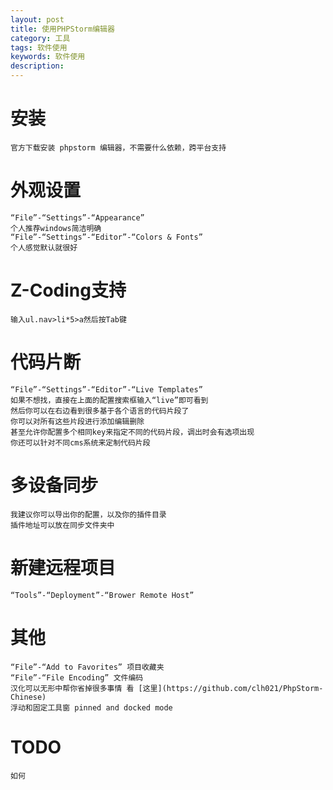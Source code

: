 ```yaml
---
layout: post
title: 使用PHPStorm编辑器
category: 工具
tags: 软件使用
keywords: 软件使用
description: 
---
```


# 安装

    官方下载安装 phpstorm 编辑器，不需要什么依赖，跨平台支持

# 外观设置

    “File”-“Settings”-“Appearance”
    个人推荐windows简洁明确
    “File”-“Settings”-“Editor”-“Colors & Fonts”
    个人感觉默认就很好

# Z-Coding支持

    输入ul.nav>li*5>a然后按Tab键

# 代码片断

    “File”-“Settings”-“Editor”-“Live Templates”
    如果不想找，直接在上面的配置搜索框输入“live”即可看到
    然后你可以在右边看到很多基于各个语言的代码片段了
    你可以对所有这些片段进行添加编辑删除
    甚至允许你配置多个相同key来指定不同的代码片段，调出时会有选项出现
    你还可以针对不同cms系统来定制代码片段

# 多设备同步

    我建议你可以导出你的配置，以及你的插件目录
    插件地址可以放在同步文件夹中

# 新建远程项目

    “Tools”-“Deployment”-“Brower Remote Host”

# 其他

    “File”-“Add to Favorites” 项目收藏夹
    “File”-“File Encoding” 文件编码
    汉化可以无形中帮你省掉很多事情 看 [这里](https://github.com/clh021/PhpStorm-Chinese) 
    浮动和固定工具窗 pinned and docked mode

# TODO

    如何
